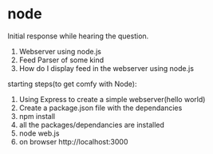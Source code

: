 node
====
Initial response while hearing the question.

1. Webserver using node.js
2. Feed Parser of some kind
3. How do I display feed in the webserver using node.js

starting steps(to get comfy with Node):

1. Using Express to create a simple webserver(hello world)
2. Create a package.json file with the dependancies
3. npm install 
4. all the packages/dependancies are installed
5. node web.js
6. on browser http://localhost:3000
